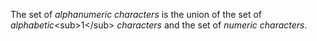  

The set of *alphanumeric characters* is the union of the set of *alphabetic*\<sub\>1\</sub\> *characters* and the set of *numeric characters*. 



 

 

